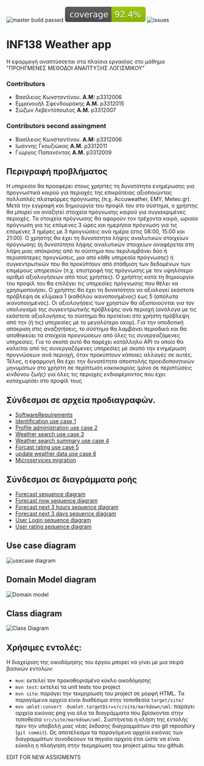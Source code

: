 ![master build passed](https://github.com/billk97/weather-api/workflows/build-test/badge.svg)
![Coverage](.github/badges/jacoco.svg)
![issues](https://img.shields.io/github/issues/billk97/weather-api.svg)

# INF138 Weather app
Η εφαρμογή αναπτύσσεται στα πλαίσια εργασίας στο μάθημα "ΠΡΟΗΓΜΕΝΕΣ ΜΕΘΟΔΟΙ ΑΝΑΠΤΥΞΗΣ ΛΟΓΙΣΜΙΚΟΥ"

### Contributors
* Βασίλειος Κωνσταντίνου. **Α.Μ:** p3312006
* Εμμανουήλ Σφενδουράκης **A.M.** p3312015
* Σώζων Λεβεντόπουλος **A.M.** p3312007

### Contributors second assingment
* Βασίλειος Κωνσταντίνου. **Α.Μ:** p3312006
* Ιωάννης Γκουζιώκας **A.M.** p3312011
* Γιώργος Παπανόντας **A.M.** p3312009

## Περιγραφή προβλήματος
Η υπηρεσία θα προσφέρει στους χρήστες τη δυνατότητα ενημέρωσης για προγνωστικά
καιρού για περιοχές της επικράτειας αξιοποιώντας πολλαπλές πλατφόρμες πρόγνωσης 
(π.χ. Accuweather, ΕΜΥ, Meteo.gr). Μετά την εγγραφή και δημιουργία του προφίλ του 
στο σύστημα, ο χρήστης θα μπορεί να αναζητεί στοιχεία πρόγνωσης καιρού για συγκεκριμένες
περιοχές.
Τα στοιχεία πρόγνωσης θα αφορούν τον τρέχοντα καιρό, ωριαία πρόγνωση για τις
επόμενες 3 ώρες και ημερήσια πρόγνωση για τις επόμενες 3 ημέρες με 3 προγνώσεις ανά
ημέρα (στις 08:00, 15:00 και 21:00). Ο χρήστης θα έχει τη δυνατότητα λήψης αναλυτικών
στοιχείων πρόγνωσης (η δυνατότητα λήψης αναλυτικών στοιχείων αναφέρεται στη λήψη μιας 
απόκρισης από το σύστημα που περιλαμβάνει δύο ή περισσότερες προγνώσεις, μια από κάθε 
υπηρεσία πρόγνωσης) ή συγκεντρωτικών που θα προκύπτουν από στάθμιση των δεδομένων των
επιμέρους υπηρεσιών (π.χ. επιστροφή της πρόγνωσης με τον υψηλότερο αριθμό αξιολογήσεων
από τους χρήστες). Ο χρήστης κατά τη δημιουργία του προφίλ του θα επιλέγει τις υπηρεσίες
πρόγνωσης που θέλει να χρησιμοποιήσει. Ο χρήστης θα έχει τη δυνατότητα να αξιολογεί 
εκάστοτε πρόβλεψη σε κλίμακα 1 (καθόλου ικανοποιημένος) έως 5 (απόλυτα ικανοποιημένος).
Οι αξιολογήσεις των χρηστών θα αξιοποιούνται για τον υπολογισμό της συγκεντρωτικής 
πρόβλεψης ανά περιοχή (ανάλογα με τις εκάστοτε αξιολογήσεις το σύστημα θα προτείνει στο 
χρήστη πρόβλεψη από την (ή τις) υπηρεσίες με το μεγαλύτερο σκορ).
Για την αποδοτική απόκριση στις αναζητήσεις, το σύστημα θα λαμβάνει περιοδικά και θα
αποθηκεύει τα στοιχεία προγνώσεων από όλες τις συνεργαζόμενες υπηρεσίες. Για το
σκοπό αυτό θα παρέχει κατάλληλο API το οποίο θα καλείται από τις συνεργαζόμενες
υπηρεσίες με σκοπό την ενημέρωση προγνώσεων ανά περιοχή, όταν προκύπτουν
κάποιες αλλαγές σε αυτές.
Τέλος, η εφαρμογή θα έχει την δυνατότητα αποστολής προειδοποιητικών μηνυμάτων
στο χρήστη σε περίπτωση κακοκαιρίας (μόνο σε περιπτώσεις κινδύνου ζωής) για όλες τις
περιοχές ενδιαφέροντος που έχει καταχωρίσει στο προφίλ τους

## Σύνδεσμοι σε αρχεία προδιαγραφών.
* [SoftwareRequirements](/src/site/markdown/SoftwareRequirementsSpecification.md)
* [Identification use case 1](/src/site/markdown/uc1-user-identification.md)
* [Profile administration use case 2](/src/site/markdown/uc2-user-profile-administration.md)
* [Weather search use case 3](/src/site/markdown/uc3-weather-search.md)
* [Weather search summary  use case 4](/src/site/markdown/uc4-weather-search-summary.md)
* [Forcast rating use case 5](/src/site/markdown/uc5-service-rating.md)
* [update weather data use case 6](/src/site/markdown/uc6-update-weather-data.md)
* [Microservices migration](/src/site/markdown/microservices-migration.md)
## Σύνδεσμοι σε διαγράμματα ροής
* [Forecast sequence diagram](/src/site/markdown/uml/reqs/forecast-sequence-diagram.png)
* [Forecast now sequence diagram](/src/site/markdown/uml/reqs/forecast-now.png)
* [Forecast next 3 hours sequence diagram](/src/site/markdown/uml/reqs/forecas-next-3-hours.png)
* [Forecast next 3 days sequence diagram](/src/site/markdown/uml/reqs/fore-cast-next-3-days.png)
* [User Login sequence diagram](/src/site/markdown/uml/reqs/uc1_userCreation.png)
* [User rating sequence diagram](/src/site/markdown/uml/reqs/sequence-user-rating.png)


## Use case diagram
![usecase diagram](/src/site/markdown/uml/reqs/use-case-diagram.png)
## Domain Model diagram
![Domain model](/src/site/markdown/uml/reqs/domain-model.png)
## Class diagram
![Class Diagram](/src/site/markdown/uml/reqs/class-diagram.png)
## Χρήσιμες εντολές:

Η διαχείριση της οικοδόμησης του έργου μπορεί να γίνει με μια σειρά βασικών εντολών:
- `mvn`: εκτελεί τον προκαθορισμένο κύκλο οικοδόμησης
- `mvn test`: εκτελεί τα unit tests του project
- `mvn site`: παράγει την τεκμηρίωση του project σε μορφή HTML. Τα παραγόμενα αρχεία 
  είναι διαθέσιμα στην τοποθεσία `target/site/`
- `mvn umlet:convert -Dumlet.targetDir=src/site/markdown/uml`: παράγει αρχεία εικόνας png για όλα τα διαγράμματα που βρίσκονται στην τοποθεσία `src/site/markdown/uml`. Συστήνεται η κλήση της εντολής πριν την υποβολή μιας νέας έκδοσης διαγραμμάτων στο git repository (`git commit`). Ως αποτέλεσμα τα παραγόμενα αρχεία εικόνας των διαγραμμάτων συνοδεύουν τα πηγαία αρχεία έτσι ώστε να είναι εύκολη η πλοήγηση στην τεκμηρίωση του project  μέσω του github.  

EDIT FOR NEW ASSIGMENTS
